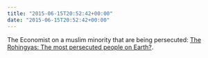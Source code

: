 ```yaml
---
title: "2015-06-15T20:52:42+00:00"
date: "2015-06-15T20:52:42+00:00"
---
```


The Economist on a muslim minority that are being persecuted: [The Rohingyas: The most persecuted people on Earth?](https://www.economist.com/asia/2015/06/13/the-most-persecuted-people-on-earth).
